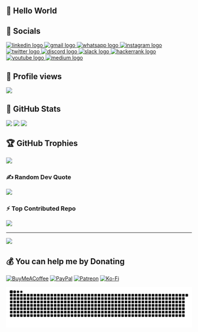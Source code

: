 ## 👋  Hello World 


## 🔗 Socials 
<div align="left">
  <a href="https://www.linkedin.com/in/karanshukl" target="_blank">
  <img src="https://raw.githubusercontent.com/maurodesouza/profile-readme-generator/master/src/assets/icons/social/linkedin/default.svg" width="52" height="40" alt="linkedin logo" />
  </a>

  <a href="mailto:karanshukl143@gmail.com" target="_blank">
    <img src="https://raw.githubusercontent.com/maurodesouza/profile-readme-generator/master/src/assets/icons/social/gmail/default.svg" width="52" height="40" alt="gmail logo" />
  </a>

  <a href="https://wa.me/917906372697" target="_blank">
    <img src="https://raw.githubusercontent.com/maurodesouza/profile-readme-generator/master/src/assets/icons/social/whatsapp/default.svg" width="52" height="40" alt="whatsapp logo" />
  </a>

  <a href="https://www.instagram.com/karan_shukl_143" target="_blank">
    <img src="https://raw.githubusercontent.com/maurodesouza/profile-readme-generator/master/src/assets/icons/social/instagram/default.svg" width="52" height="40" alt="instagram logo" />
  </a>

  <a href="https://twitter.com/karanshukla7680" target="_blank">
    <img src="https://raw.githubusercontent.com/maurodesouza/profile-readme-generator/master/src/assets/icons/social/twitter/default.svg" width="52" height="40" alt="twitter logo" />
  </a>

  <a href="https://discordapp.com/users/your_discord_id" target="_blank">
    <img src="https://raw.githubusercontent.com/maurodesouza/profile-readme-generator/master/src/assets/icons/social/discord/default.svg" width="52" height="40" alt="discord logo" />
  </a>

  <a href="https://slack.com/your_workspace" target="_blank">
    <img src="https://raw.githubusercontent.com/maurodesouza/profile-readme-generator/master/src/assets/icons/social/slack/default.svg" width="52" height="40" alt="slack logo" />
  </a>

  <a href="https://www.hackerrank.com/your_username" target="_blank">
    <img src="https://raw.githubusercontent.com/maurodesouza/profile-readme-generator/master/src/assets/icons/social/hackerrank/default.svg" width="52" height="40" alt="hackerrank logo" />
  </a>

  <a href="https://www.youtube.com/@your_channel" target="_blank">
    <img src="https://raw.githubusercontent.com/maurodesouza/profile-readme-generator/master/src/assets/icons/social/youtube/default.svg" width="52" height="40" alt="youtube logo" />
  </a>

  <a href="https://medium.com/@your_username" target="_blank">
    <img src="https://raw.githubusercontent.com/maurodesouza/profile-readme-generator/master/src/assets/icons/social/medium/default.svg" width="52" height="40" alt="medium logo" />
  </a>
</div>

## 🚦 Profile views 
<img align="Left" src="https://profile-counter.glitch.me/Karan Shukla/count.svg?"  /> <br>


## 🎯 GitHub Stats
![](https://github-readme-stats.vercel.app/api?username=Karanshukl&theme=aura&hide_border=false&include_all_commits=false&count_private=true)
![](https://nirzak-streak-stats.vercel.app/?user=Karanshukl&theme=aura&hide_border=false)
![](https://github-readme-stats.vercel.app/api/top-langs/?username=Karanshukl&theme=aura&hide_border=false&include_all_commits=false&count_private=true&layout=compact)

## 🏆 GitHub Trophies
![](https://github-profile-trophy.vercel.app/?username=Karanshukl&theme=aura&no-frame=false&no-bg=true&margin-w=4)

### ✍️ Random Dev Quote
![](https://quotes-github-readme.vercel.app/api?type=horizontal&theme=tokyonight)

### ⚡ Top Contributed Repo
![](https://github-contributor-stats.vercel.app/api?username=Karanshukl&limit=5&theme=aura&combine_all_yearly_contributions=true)

---
[![](https://visitcount.itsvg.in/api?id=Karanshukla&icon=0&color=2)](https://visitcount.itsvg.in)


## 💰 You can help me by Donating
  [![BuyMeACoffee](https://img.shields.io/badge/Buy%20Me%20a%20Coffee-ffdd00?style=for-the-badge&logo=buy-me-a-coffee&logoColor=black)](https://buymeacoffee.com/Karanshukl) 
  [![PayPal](https://img.shields.io/badge/PayPal-00457C?style=for-the-badge&logo=paypal&logoColor=white)](https://paypal.me/karanshukl) 
  [![Patreon](https://img.shields.io/badge/Patreon-F96854?style=for-the-badge&logo=patreon&logoColor=white)](https://patreon.com/Karanshukl) 
  [![Ko-Fi](https://img.shields.io/badge/Ko--fi-F16061?style=for-the-badge&logo=ko-fi&logoColor=white)](https://ko-fi.com/Karanshukl) 





![Snake animation](https://raw.githubusercontent.com/Karanshukl/Karanshukl/output/github-snake-dark.svg)
<!-- <img alt="github-snake" src="https://raw.githubusercontent.com/Karanshukl/Karanshukl/output/github-snake.svg" /> -->


  
